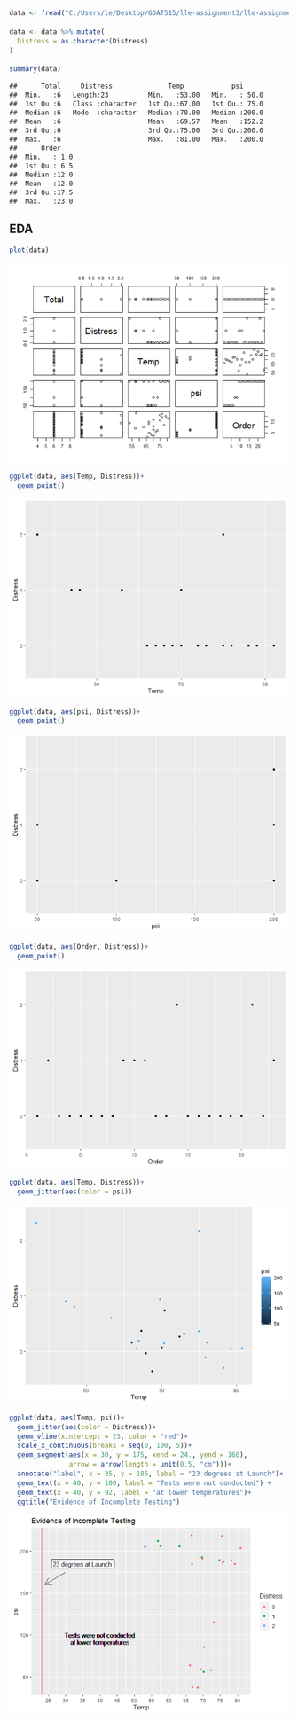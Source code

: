 

``` r
data <- fread("C:/Users/le/Desktop/GDAT515/lle-assignment3/lle-assignment3/challengerdata.csv")

data <- data %>% mutate(
  Distress = as.character(Distress)
)

summary(data)
```

    ##      Total     Distress              Temp            psi       
    ##  Min.   :6   Length:23          Min.   :53.00   Min.   : 50.0  
    ##  1st Qu.:6   Class :character   1st Qu.:67.00   1st Qu.: 75.0  
    ##  Median :6   Mode  :character   Median :70.00   Median :200.0  
    ##  Mean   :6                      Mean   :69.57   Mean   :152.2  
    ##  3rd Qu.:6                      3rd Qu.:75.00   3rd Qu.:200.0  
    ##  Max.   :6                      Max.   :81.00   Max.   :200.0  
    ##      Order     
    ##  Min.   : 1.0  
    ##  1st Qu.: 6.5  
    ##  Median :12.0  
    ##  Mean   :12.0  
    ##  3rd Qu.:17.5  
    ##  Max.   :23.0

## EDA

``` r
plot(data)
```

![](lle-assignment3_files/figure-gfm/EDA-1.png)<!-- -->

``` r
ggplot(data, aes(Temp, Distress))+
  geom_point()
```

![](lle-assignment3_files/figure-gfm/EDA-2.png)<!-- -->

``` r
ggplot(data, aes(psi, Distress))+
  geom_point()
```

![](lle-assignment3_files/figure-gfm/EDA-3.png)<!-- -->

``` r
ggplot(data, aes(Order, Distress))+
  geom_point()
```

![](lle-assignment3_files/figure-gfm/EDA-4.png)<!-- -->

``` r
ggplot(data, aes(Temp, Distress))+
  geom_jitter(aes(color = psi))
```

![](lle-assignment3_files/figure-gfm/EDA-5.png)<!-- -->

``` r
ggplot(data, aes(Temp, psi))+
  geom_jitter(aes(color = Distress))+
  geom_vline(xintercept = 23, color = "red")+
  scale_x_continuous(breaks = seq(0, 100, 5))+
  geom_segment(aes(x = 30, y = 175, xend = 24., yend = 160),
               arrow = arrow(length = unit(0.5, "cm")))+
  annotate("label", x = 35, y = 185, label = "23 degrees at Launch")+
  geom_text(x = 40, y = 100, label = "Tests were not conducted") +
  geom_text(x = 40, y = 92, label = "at lower temperatures")+
  ggtitle("Evidence of Incomplete Testing")
```

![](lle-assignment3_files/figure-gfm/unnamed-chunk-1-1.png)<!-- -->
